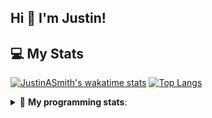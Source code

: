 ## Hi 👋 I'm Justin!

## 💻 My Stats

[![JustinASmith's wakatime stats](https://github-readme-stats.vercel.app/api/wakatime?username=JustinASmith)](https://github.com/JustinASmith/JustinASmith)
[![Top Langs](https://github-readme-stats.vercel.app/api/top-langs/?username=JustinASmith&layout=compact)](https://github.com/JustinASmith/JustinASmith)

<details> 
 <summary>🤖 <b>My programming stats</b>: </summary>
<br>
  
<!--START_SECTION:waka-->
**I'm an Early 🐤** 

```text
🌞 Morning    63 commits     ██████░░░░░░░░░░░░░░░░░░░   24.05% 
🌆 Daytime    75 commits     ███████░░░░░░░░░░░░░░░░░░   28.63% 
🌃 Evening    121 commits    ███████████░░░░░░░░░░░░░░   46.18% 
🌙 Night      3 commits      ░░░░░░░░░░░░░░░░░░░░░░░░░   1.15%

```
📅 **I'm Most Productive on Sunday** 

```text
Monday       38 commits     ███░░░░░░░░░░░░░░░░░░░░░░   14.5% 
Tuesday      28 commits     ██░░░░░░░░░░░░░░░░░░░░░░░   10.69% 
Wednesday    26 commits     ██░░░░░░░░░░░░░░░░░░░░░░░   9.92% 
Thursday     55 commits     █████░░░░░░░░░░░░░░░░░░░░   20.99% 
Friday       20 commits     ██░░░░░░░░░░░░░░░░░░░░░░░   7.63% 
Saturday     20 commits     ██░░░░░░░░░░░░░░░░░░░░░░░   7.63% 
Sunday       75 commits     ███████░░░░░░░░░░░░░░░░░░   28.63%

```


📊 **This Week I Spent My Time On** 

```text
💬 Programming Languages: 
Dart                     4 hrs 3 mins        ███████████░░░░░░░░░░░░░░   47.21% 
Java                     2 hrs 46 mins       ████████░░░░░░░░░░░░░░░░░   32.28% 
Other                    26 mins             █░░░░░░░░░░░░░░░░░░░░░░░░   5.06% 
HTML                     19 mins             █░░░░░░░░░░░░░░░░░░░░░░░░   3.77% 
Markdown                 18 mins             █░░░░░░░░░░░░░░░░░░░░░░░░   3.59%

```

**I Mostly Code in JavaScript** 

```text
JavaScript               6 repos             ████████░░░░░░░░░░░░░░░░░   35.29% 
Java                     3 repos             ████░░░░░░░░░░░░░░░░░░░░░   17.65% 
C++                      2 repos             ███░░░░░░░░░░░░░░░░░░░░░░   11.76% 
C                        2 repos             ███░░░░░░░░░░░░░░░░░░░░░░   11.76% 
TypeScript               2 repos             ███░░░░░░░░░░░░░░░░░░░░░░   11.76%

```



<!--END_SECTION:waka-->
<details> 
